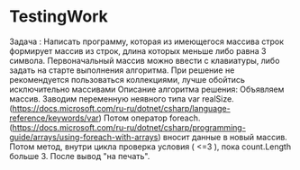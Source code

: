 # TestingWork
Задача : 
Написать программу, которая из имеющегося массива строк формирует массив из строк, длина которых меньше либо равна 3 символа. 
Первоначальный массив можно ввести с клавиатуры, либо задать на старте выполнения алгоритма. 
При решение не рекомендуется пользоваться коллекциями, лучше обойтись исключительно массивами 
Описание алгоритма решения: 
Объявляем массив. 
Заводим переменную неявного типа var realSize. (https://docs.microsoft.com/ru-ru/dotnet/csharp/language-reference/keywords/var) 
Потом оператор foreach. (https://docs.microsoft.com/ru-ru/dotnet/csharp/programming-guide/arrays/using-foreach-with-arrays) вносит данные в новый массив. 
Потом метод, внутри цикла проверка условия ( <=3 ), пока count.Length больше 3. 
После вывод "на печать".
